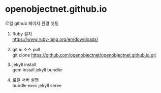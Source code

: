 # openobjectnet.github.io

로컬 github 페이지 환경 셋팅

1. Ruby 설치  
https://www.ruby-lang.org/en/downloads/

2. git io 소스 pull  
git clone https://github.com/openobjectnet/openobjectnet.github.io.git

3. jekyll install  
gem install jekyll bundler

4. 로컬 서버 실행  
bundle exec jekyll serve

